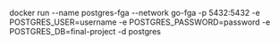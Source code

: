 docker run --name postgres-fga --network go-fga -p 5432:5432 -e POSTGRES_USER=username -e POSTGRES_PASSWORD=password -e POSTGRES_DB=final-project -d postgres
